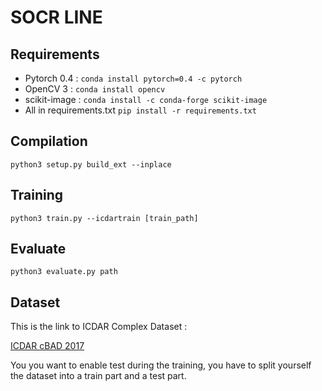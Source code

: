 # SOCR LINE

## Requirements

 - Pytorch 0.4 : ```conda install pytorch=0.4 -c pytorch```
 - OpenCV 3 : ```conda install opencv```
 - scikit-image :  ```conda install -c conda-forge scikit-image```
 - All in requirements.txt ```pip install -r requirements.txt```

## Compilation

```
python3 setup.py build_ext --inplace
```

## Training

```
python3 train.py --icdartrain [train_path]
```

## Evaluate

```
python3 evaluate.py path
```

## Dataset

This is the link to ICDAR Complex Dataset :

[ICDAR cBAD 2017](https://scriptnet.iit.demokritos.gr/competitions/5/1/)

You you want to enable test during the training, you have to split yourself the dataset into a train part and a test part.